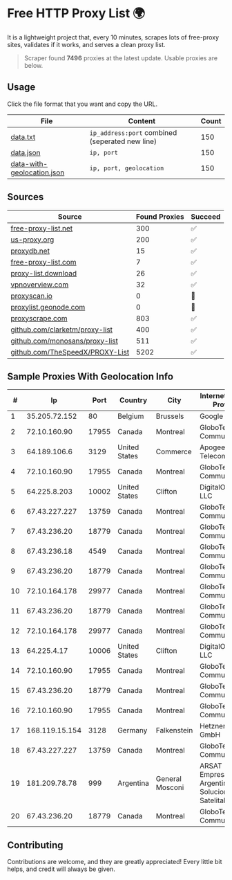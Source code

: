 
# Free HTTP Proxy List 🌍

It is a lightweight project that, every 10 minutes, scrapes lots of free-proxy sites, validates if it works, and serves a clean proxy list.


> Scraper found **7496** proxies at the latest update. Usable proxies are below.

## Usage

Click the file format that you want and copy the URL.


|File|Content|Count|
|----|-------|-----|
|[data.txt](https://raw.githubusercontent.com/themiralay/Proxy-List-World/master/data.txt)|`ip_address:port` combined (seperated new line)|150|
|[data.json](https://raw.githubusercontent.com/themiralay/Proxy-List-World/master/data.json)|`ip, port`|150|
|[data-with-geolocation.json](https://raw.githubusercontent.com/themiralay/Proxy-List-World/master/data-with-geolocation.json)|`ip, port, geolocation`|150|

## Sources

|Source|Found Proxies|Succeed|
|------|-------------|-------|
|[free-proxy-list.net](https://free-proxy-list.net)|300|✅|
|[us-proxy.org](https://www.us-proxy.org)|200|✅|
|[proxydb.net](http://proxydb.net)|15|✅|
|[free-proxy-list.com](https://free-proxy-list.com/?page=&port=&type%5B%5D=http&type%5B%5D=https&up_time=0&search=Search)|7|✅|
|[proxy-list.download](https://www.proxy-list.download/HTTP)|26|✅|
|[vpnoverview.com](https://vpnoverview.com/privacy/anonymous-browsing/free-proxy-servers)|32|✅|
|[proxyscan.io](https://www.proxyscan.io)|0|🚫|
|[proxylist.geonode.com](https://proxylist.geonode.com/api/proxy-list?limit=300&page=1&sort_by=lastChecked&sort_type=desc&protocols=http,https)|0|🚫|
|[proxyscrape.com](https://api.proxyscrape.com/v2/?request=displayproxies&protocol=http&timeout=10000&country=all&ssl=all&anonymity=all)|803|✅|
|[github.com/clarketm/proxy-list](https://raw.githubusercontent.com/clarketm/proxy-list/master/proxy-list-raw.txt)|400|✅|
|[github.com/monosans/proxy-list](https://raw.githubusercontent.com/monosans/proxy-list/main/proxies/http.txt)|511|✅|
|[github.com/TheSpeedX/PROXY-List](https://raw.githubusercontent.com/TheSpeedX/PROXY-List/master/http.txt)|5202|✅|


## Sample Proxies With Geolocation Info

|#|Ip|Port|Country|City|Internet Service Provider|
|-|--|----|-------|----|-------------------------|
|1|35.205.72.152|80|Belgium|Brussels|Google LLC|
|2|72.10.160.90|17955|Canada|Montreal|GloboTech Communications|
|3|64.189.106.6|3129|United States|Commerce|Apogee Telecom Inc.|
|4|72.10.160.90|17955|Canada|Montreal|GloboTech Communications|
|5|64.225.8.203|10002|United States|Clifton|DigitalOcean, LLC|
|6|67.43.227.227|13759|Canada|Montreal|GloboTech Communications|
|7|67.43.236.20|18779|Canada|Montreal|GloboTech Communications|
|8|67.43.236.18|4549|Canada|Montreal|GloboTech Communications|
|9|67.43.236.20|18779|Canada|Montreal|GloboTech Communications|
|10|72.10.164.178|29977|Canada|Montreal|GloboTech Communications|
|11|67.43.236.20|18779|Canada|Montreal|GloboTech Communications|
|12|72.10.164.178|29977|Canada|Montreal|GloboTech Communications|
|13|64.225.4.17|10006|United States|Clifton|DigitalOcean, LLC|
|14|72.10.160.90|17955|Canada|Montreal|GloboTech Communications|
|15|67.43.236.20|18779|Canada|Montreal|GloboTech Communications|
|16|72.10.160.90|17955|Canada|Montreal|GloboTech Communications|
|17|168.119.15.154|3128|Germany|Falkenstein|Hetzner Online GmbH|
|18|67.43.227.227|13759|Canada|Montreal|GloboTech Communications|
|19|181.209.78.78|999|Argentina|General Mosconi|ARSAT - Empresa Argentina de Soluciones Satelitales S.A.|
|20|67.43.236.20|18779|Canada|Montreal|GloboTech Communications|



## Contributing

Contributions are welcome, and they are greatly appreciated! Every
little bit helps, and credit will always be given.

